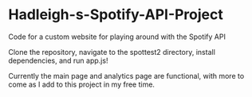 # Hadleigh-s-Spotify-API-Project
Code for a custom website for playing around with the Spotify API

Clone the repository, navigate to the spottest2 directory, install dependencies, and run app.js!

Currently the main page and analytics page are functional, with more to come as I add to this project in my free time.
